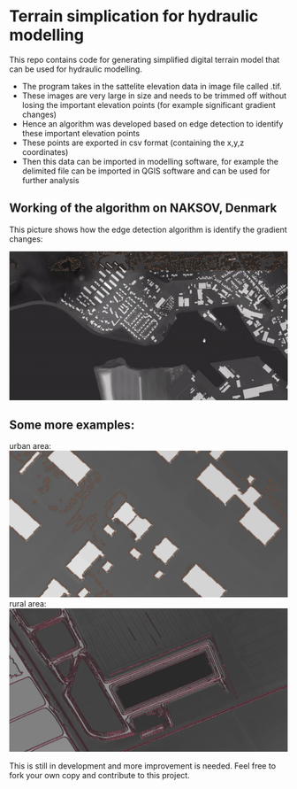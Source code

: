 # Terrain simplication for hydraulic modelling

This repo contains code for generating simplified digital terrain model that can be used for hydraulic modelling. 
- The program takes in the sattelite elevation data in image file called .tif. 
- These images are very large in size and needs to be trimmed off without losing the important elevation points (for example significant gradient changes)
- Hence an algorithm was developed based on edge detection to identify these important elevation points
- These points are exported in csv format (containing the x,y,z coordinates)
- Then this data can be imported in modelling software, for example the delimited file can be imported in QGIS software and can be used for further analysis

## Working of the algorithm on NAKSOV, Denmark

This picture shows how the edge detection algorithm is identify the gradient changes:

![](demo.gif)

## Some more examples:
urban area:
![](urban.png)
rural area:
![](rural.png)


This is still in development and more improvement is needed. Feel free to fork your own copy and contribute to this project.

